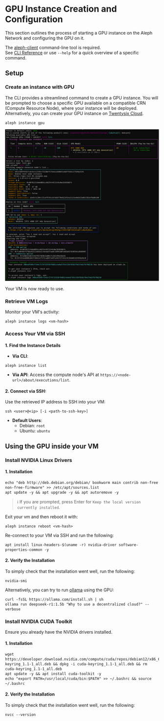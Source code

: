 # GPU Instance Creation and Configuration

This section outlines the process of starting a GPU instance on the Aleph Network and configuring the GPU on it.

The [aleph-client](https://github.com/aleph-im/aleph-client/) command-line tool is required.<br>
See [CLI Reference](../../tools/aleph-client/usage.md) or use `--help` for a quick overview of a specific command.

## Setup

### Create an instance with GPU

The CLI provides a streamlined command to create a GPU instance. You will be prompted to choose a specific GPU available on a compatible CRN (Compute Resource Node), where your instance will be deployed. Alternatively, you can create your GPU instance on [Twentysix Cloud](https://console.twentysix.cloud/).

```shell
aleph instance gpu
```

![cli-create-gpu-instance](../../assets/images/gpu/cli-create-gpu-instance.png)

Your VM is now ready to use.

### Retrieve VM Logs

Monitor your VM's activity:

```shell
aleph instance logs <vm-hash>
```

### Access Your VM via SSH

#### 1. **Find the Instance Details**

- **Via CLI**:

```shell
aleph instance list
```

- **Via API**: Access the compute node's API at `https://<node-url>/about/executions/list`.

#### 2. **Connect via SSH**:

Use the retrieved IP address to SSH into your VM:

```shell
ssh <user>@<ip> [-i <path-to-ssh-key>]
```

- **Default Users**:
  - Debian: `root`
  - Ubuntu: `ubuntu`

## Using the GPU inside your VM

### Install NVIDIA Linux Drivers

#### 1. **Installation**

```shell
echo "deb http://deb.debian.org/debian/ bookworm main contrib non-free non-free-firmware" >> /etc/apt/sources.list
apt update -y && apt upgrade -y && apt autoremove -y
```

> ℹ️ If you are prompted, press Enter for `Keep the local version currently installed`.

Exit your vm and then reboot it with:

```shell
aleph instance reboot <vm-hash>
```

Re-connect to your VM via SSH and run the following:

```shell
apt install linux-headers-$(uname -r) nvidia-driver software-properties-common -y
```

#### 2. **Verify the Installation**

To simply check that the installation went well, run the following:

```shell
nvidia-smi
```

Alternatively, you can try to run [ollama](https://ollama.com/) using the GPU:

```shell
curl -fsSL https://ollama.com/install.sh | sh
ollama run deepseek-r1:1.5b "Why to use a decentralized cloud?" --verbose
```

### Install NVIDIA CUDA Toolkit

Ensure you already have the NVIDIA drivers installed.

#### 1. **Installation**

```shell
wget https://developer.download.nvidia.com/compute/cuda/repos/debian12/x86_64/cuda-keyring_1.1-1_all.deb && dpkg -i cuda-keyring_1.1-1_all.deb && rm cuda-keyring_1.1-1_all.deb
apt update -y && apt install cuda-toolkit -y
echo "export PATH=/usr/local/cuda/bin:$PATH" >> ~/.bashrc && source ~/.bashrc
```

#### 2. **Verify the Installation**

To simply check that the installation went well, run the following:

```shell
nvcc --version
```
